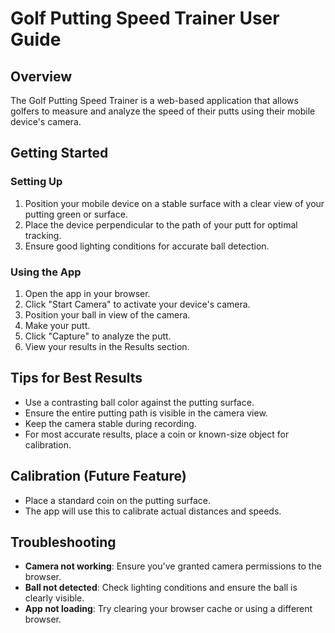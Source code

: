 # Golf Putting Speed Trainer User Guide

## Overview
The Golf Putting Speed Trainer is a web-based application that allows golfers to measure and analyze the speed of their putts using their mobile device's camera.

## Getting Started

### Setting Up
1. Position your mobile device on a stable surface with a clear view of your putting green or surface.
2. Place the device perpendicular to the path of your putt for optimal tracking.
3. Ensure good lighting conditions for accurate ball detection.

### Using the App
1. Open the app in your browser.
2. Click "Start Camera" to activate your device's camera.
3. Position your ball in view of the camera.
4. Make your putt.
5. Click "Capture" to analyze the putt.
6. View your results in the Results section.

## Tips for Best Results
- Use a contrasting ball color against the putting surface.
- Ensure the entire putting path is visible in the camera view.
- Keep the camera stable during recording.
- For most accurate results, place a coin or known-size object for calibration.

## Calibration (Future Feature)
- Place a standard coin on the putting surface.
- The app will use this to calibrate actual distances and speeds.

## Troubleshooting
- **Camera not working**: Ensure you've granted camera permissions to the browser.
- **Ball not detected**: Check lighting conditions and ensure the ball is clearly visible.
- **App not loading**: Try clearing your browser cache or using a different browser. 
